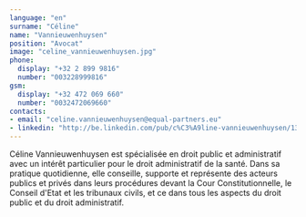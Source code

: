 ```yaml
---
language: "en"
surname: "Céline"
name: "Vannieuwenhuysen"
position: "Avocat"
image: "celine_vannieuwenhuysen.jpg"
phone:
  display: "+32 2 899 9816"
  number: "003228999816"
gsm:
  display: "+32 472 069 660"
  number: "0032472069660"
contacts:
- email: "celine.vannieuwenhuysen@equal-partners.eu"
- linkedin: "http://be.linkedin.com/pub/c%C3%A9line-vannieuwenhuysen/13/22/b03/en"
---
```

Céline Vannieuwenhuysen est spécialisée en droit public et administratif avec un intérêt particulier pour le droit administratif de la santé. Dans sa pratique quotidienne, elle conseille, supporte et représente des acteurs publics et privés dans leurs procédures devant la Cour Constitutionnelle, le Conseil d'Etat et les tribunaux civils, et ce dans tous les aspects du droit public et du droit administratif.